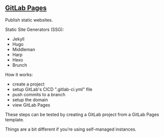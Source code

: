 ## [GitLab Pages](https://docs.gitlab.com/ee/user/project/pages/index.html)

Publish static websites.  

Static Site Generators (SSG):
* Jekyll
* Hugo
* Middleman
* Harp
* Hexo
* Brunch

How it works:  
* create a project
* setup GitLab's CICD ".gitlab-ci.yml" file
* push commits to a branch
* setup the domain
* view GitLab Pages

These steps can be tested by creating a GitLab project from a GitLab Pages template.  

Things are a bit different if you’re using self-managed instances.  

